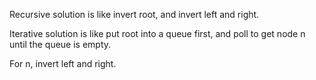 
Recursive solution is like invert root, and invert left and right.

Iterative solution is like put root into a queue first, and poll to get node n until the queue is empty.

For n, invert left and right.     

